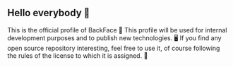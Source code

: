 ## Hello everybody 👋

This is the official profile of BackFace 🏢
This profile will be used for internal development purposes and to publish new technologies. 🖥️
If you find any open source repository interesting, feel free to use it, of course following the rules of the license to which it is assigned. 📃


